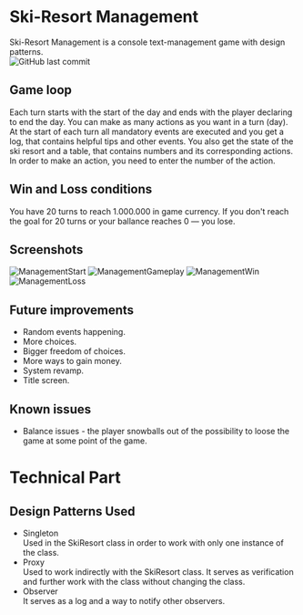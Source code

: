 # Ski-Resort Management
Ski-Resort Management is a console text-management game with design patterns.<br />
<img alt="GitHub last commit" src="https://img.shields.io/github/last-commit/Paradonized/Ski-Resort?style=plastic">

## Game loop
Each turn starts with the start of the day and ends with the player declaring to end the day.
You can make as many actions as you want in a turn (day). At the start of each turn all mandatory events are executed and you get a log, that contains helpful tips and other events. You also get the state of the ski resort and a table, that contains numbers and its corresponding actions. In order to make an action, you need to enter the number of the action.

## Win and Loss conditions
You have 20 turns to reach 1.000.000 in game currency. If you don't reach the goal for 20 turns or your ballance reaches 0 — you lose.

## Screenshots
![ManagementStart](https://user-images.githubusercontent.com/85744016/175785495-6ccc6927-505b-415e-8b90-c100c37f1fed.PNG)
![ManagementGameplay](https://user-images.githubusercontent.com/85744016/175785530-e3f34024-453b-4700-b198-eee6fb09c1b2.PNG)
![ManagementWin](https://user-images.githubusercontent.com/85744016/175296557-28b5b85c-c9b3-485f-b602-85f6f36d0ab0.PNG)
![ManagementLoss](https://user-images.githubusercontent.com/85744016/175785565-0f7f9cdd-8b08-4236-b0a6-8b68e6a6394f.PNG)

## Future improvements
* Random events happening.
* More choices.
* Bigger freedom of choices.
* More ways to gain money.
* System revamp.
* Title screen.

## Known issues
* Balance issues - the player snowballs out of the possibility to loose the game at some point of the game.

# Technical Part
## Design Patterns Used
* Singleton<br />
Used in the SkiResort class in order to work with only one instance of the class. <br />
* Proxy<br />
Used to work indirectly with the SkiResort class. It serves as verification and further work with the class without changing the class.<br />
* Observer<br />
It serves as a log and a way to notify other observers.<br />
